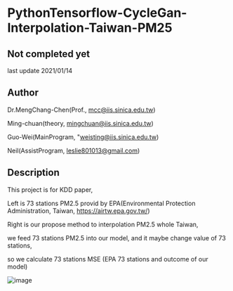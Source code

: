 # PythonTensorflow-CycleGan-Interpolation-Taiwan-PM25

## Not completed yet

last update 2021/01/14

## Author

Dr.MengChang-Chen(Prof., mcc@iis.sinica.edu.tw)

Ming-chuan(theory, mingchuan@iis.sinica.edu.tw)

Guo-Wei(MainProgram, "weisting@iis.sinica.edu.tw) 

Neil(AssistProgram, leslie801013@gmail.com)

## Description
This project is for KDD paper,

Left is 73 stations PM2.5 provid by EPA(Environmental Protection Administration, Taiwan, https://airtw.epa.gov.tw/)

Right is our propose method to interpolation PM2.5 whole Taiwan, 

we feed 73 stations PM2.5 into our model, and it maybe change value of 73 stations,

so we calculate 73 stations MSE (EPA 73 stations and outcome of our model)

![image](https://github.com/weisting-kw/PythonTensorflow-CycleGan-Interpolation-Taiwan-PM25/blob/main/example.png)



